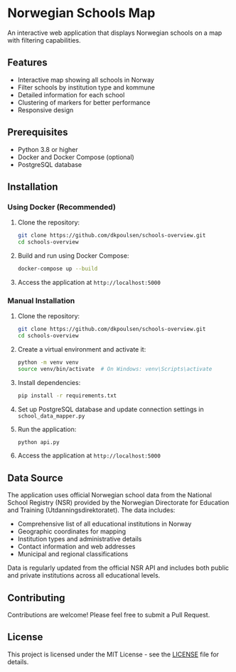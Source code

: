 # Norwegian Schools Map

An interactive web application that displays Norwegian schools on a map with filtering capabilities.

## Features
- Interactive map showing all schools in Norway
- Filter schools by institution type and kommune
- Detailed information for each school
- Clustering of markers for better performance
- Responsive design

## Prerequisites
- Python 3.8 or higher
- Docker and Docker Compose (optional)
- PostgreSQL database

## Installation

### Using Docker (Recommended)
1. Clone the repository:
   ```bash
   git clone https://github.com/dkpoulsen/schools-overview.git
   cd schools-overview
   ```

2. Build and run using Docker Compose:
   ```bash
   docker-compose up --build
   ```

3. Access the application at `http://localhost:5000`

### Manual Installation
1. Clone the repository:
   ```bash
   git clone https://github.com/dkpoulsen/schools-overview.git
   cd schools-overview
   ```

2. Create a virtual environment and activate it:
   ```bash
   python -m venv venv
   source venv/bin/activate  # On Windows: venv\Scripts\activate
   ```

3. Install dependencies:
   ```bash
   pip install -r requirements.txt
   ```

4. Set up PostgreSQL database and update connection settings in `school_data_mapper.py`

5. Run the application:
   ```bash
   python api.py
   ```

6. Access the application at `http://localhost:5000`

## Data Source
The application uses official Norwegian school data from the National School Registry (NSR) provided by the Norwegian Directorate for Education and Training (Utdanningsdirektoratet). The data includes:

- Comprehensive list of all educational institutions in Norway
- Geographic coordinates for mapping
- Institution types and administrative details
- Contact information and web addresses
- Municipal and regional classifications

Data is regularly updated from the official NSR API and includes both public and private institutions across all educational levels.

## Contributing
Contributions are welcome! Please feel free to submit a Pull Request.

## License
This project is licensed under the MIT License - see the [LICENSE](LICENSE) file for details.

